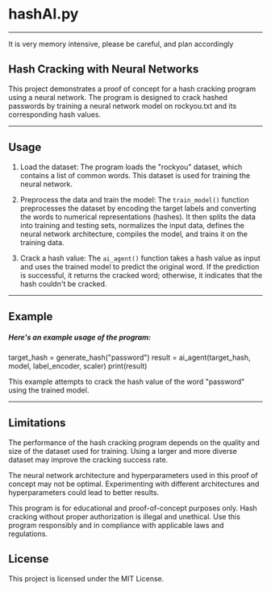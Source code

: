 # hashAI.py
___
It is very memory intensive, please be careful, and plan accordingly
## Hash Cracking with Neural Networks

This project demonstrates a proof of concept for a hash cracking program using a neural network. The program is designed to crack hashed passwords by training a neural network model on rockyou.txt and its corresponding hash values.
___
## Usage

1. Load the dataset: The program loads the "rockyou" dataset, which contains a list of common words. This dataset is used for training the neural network.

2. Preprocess the data and train the model: The `train_model()` function preprocesses the dataset by encoding the target labels and converting the words to numerical representations (hashes). It then splits the data into training and testing sets, normalizes the input data, defines the neural network architecture, compiles the model, and trains it on the training data.

3. Crack a hash value: The `ai_agent()` function takes a hash value as input and uses the trained model to predict the original word. If the prediction is successful, it returns the cracked word; otherwise, it indicates that the hash couldn't be cracked.
___
## Example

##### Here's an example usage of the program:


target_hash = generate_hash("password")
result = ai_agent(target_hash, model, label_encoder, scaler)
print(result)

This example attempts to crack the hash value of the word "password" using the trained model.
___
## Limitations
The performance of the hash cracking program depends on the quality and size of the dataset used for training. Using a larger and more diverse dataset may improve the cracking success rate.

The neural network architecture and hyperparameters used in this proof of concept may not be optimal. Experimenting with different architectures and hyperparameters could lead to better results.

This program is for educational and proof-of-concept purposes only. Hash cracking without proper authorization is illegal and unethical. Use this program responsibly and in compliance with applicable laws and regulations.

## License
This project is licensed under the MIT License.